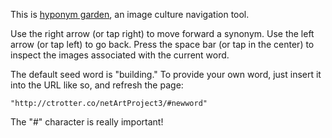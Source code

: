 This is [hyponym garden](http://ctrotter.co/netArtProject3/), an image culture navigation tool.

Use the right arrow (or tap right) to move forward a synonym. Use the left arrow (or tap left) to go back. Press the space bar (or tap in the center) to inspect the images associated with the current word.

The default seed word is "building." To provide your own word, just insert it into the URL like so, and refresh the page:

	"http://ctrotter.co/netArtProject3/#newword"

The "#" character is really important!
